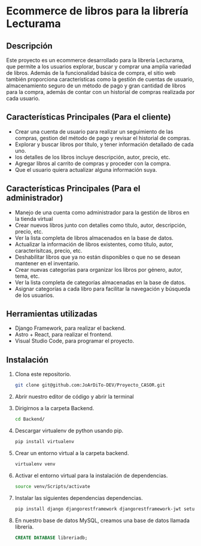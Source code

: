 # Ecommerce de libros para la librería Lecturama

## Descripción
Este proyecto es un ecommerce desarrollado para la librería Lecturama, que permite a los usuarios explorar, buscar y comprar una amplia variedad de libros. Además de la funcionalidad básica de compra, el sitio web también proporciona características como la gestión de cuentas de usuario, almacenamiento seguro de un método de pago y gran cantidad de libros para la compra, además de contar con un historial de compras realizada por cada usuario.

## Características Principales (Para el cliente)
- Crear una cuenta de usuario para realizar un seguimiento de las compras, gestion del método de pago y revisar el historial de compras.
- Explorar y buscar libros por título, y tener información detallado de cada uno.
- los detalles de los libros incluye descripción, autor, precio, etc.
- Agregar libros al carrito de compras y proceder con la compra.
- Que el usuario quiera actualizar alguna información suya.

## Características Principales (Para el administrador)
- Manejo de una cuenta como administrador para la gestión de libros en la tienda virtual
- Crear nuevos libros junto con detalles como título, autor, descripción, precio, etc.
- Ver la lista completa de libros almacenados en la base de datos.
- Actualizar la información de libros existentes, como título, autor, caracterísitcas, precio, etc.
- Deshabilitar libros que ya no están disponibles o que no se desean mantener en el inventario.
- Crear nuevas categorías para organizar los libros por género, autor, tema, etc.
- Ver la lista completa de categorías almacenadas en la base de datos.
- Asignar categorías a cada libro para facilitar la navegación y búsqueda de los usuarios.

## Herramientas utilizadas
- Django Framework, para realizar el backend.
- Astro + React, para realizar el frontend.
- Visual Studio Code, para programar el proyecto.

## Instalación
1. Clona este repositorio.
   ```bash
   git clone git@github.com:JoArDiTo-DEV/Proyecto_CASOR.git
   ```
2.  Abrir nuestro editor de código y abrir la terminal

3. Dirigirnos a la carpeta Backend.
   ```bash
   cd Backend/
   ```
4. Descargar virtualenv de python usando pip.
   ```bash
   pip install virtualenv
   ```
5. Crear un entorno virtual a la carpeta backend.
   ```bash
   virtualenv venv
   ```

6. Activar el entorno virtual para la instalación de dependencias.
   ```bash
   source venv/Scripts/activate
   ```

7. Instalar las siguientes dependencias dependencias.
   ```bash
   pip install django djangorestframework djangorestframework-jwt setuptools django-cors-headers djangorestframework-simplejwt coreapi mysqlclient
   ```

8. En nuestro base de datos MySQL, creamos una base de datos llamada librería.
   ```sql
   CREATE DATABASE libreriadb;
   ```